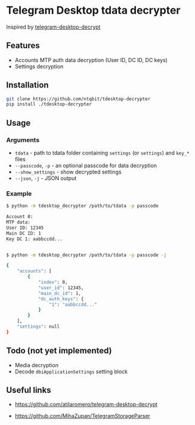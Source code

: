 # Telegram Desktop tdata decrypter
Inspired by [telegram-desktop-decrypt](https://github.com/atilaromero/telegram-desktop-decrypt)

## Features
- Accounts MTP auth data decryption (User ID, DC ID, DC keys)
- Settings decryption

## Installation
```bash
git clone https://github.com/ntqbit/tdesktop-decrypter
pip install ./tdesktop-decrypter
```

## Usage
### Arguments
- `tdata` - path to tdata folder containing `settings` (or `settings`) and `key_*` files
- `--passcode`, `-p` - an optional passcode for data decryption
- `--show_settings` - show decrypted settings
- `--json`, `-j` - JSON output

### Example
```bash
$ python -m tdesktop_decrypter /path/to/tdata -p passcode

Account 0:
MTP data:
User ID: 12345
Main DC ID: 1
Key DC 1: aabbccdd...


$ python -m tdesktop_decrypter /path/to/tdata -p passcode -j

{
    "accounts": [
        {
            "index": 0,
            "user_id": 12345,
            "main_dc_id": 1,
            "dc_auth_keys": {
                "1": "aabbccdd..."
            }
        }
    ],
    "settings": null
}
```

## Todo (not yet implemented)
- Media decryption
- Decode `dbiApplicationSettings` setting block

## Useful links
- https://github.com/atilaromero/telegram-desktop-decrypt

- https://github.com/MihaZupan/TelegramStorageParser
